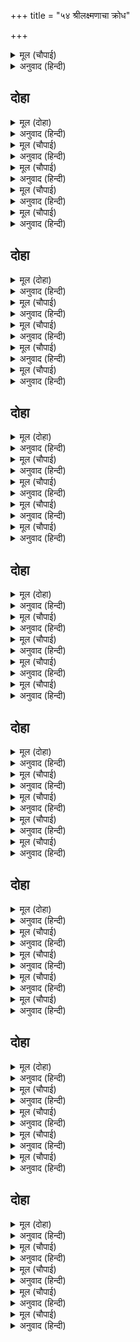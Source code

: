 +++
title = "५४ श्रीलक्ष्मणाचा क्रोध"

+++


<details><summary>मूल (चौपाई)</summary>

जनक बचन सुनि सब नर नारी।  
देखि जानकिहि भए दुखारी॥  
माखे लखनु कुटिल भइँ भौंहें।  
रदपट फरकत नयन रिसौंहें॥
</details>

<details><summary>अनुवाद (हिन्दी)</summary>

जनकांचे बोलणे ऐकून सर्व स्त्री-पुरुष जानकीकडे पाहून हळहळले. परंतु लक्ष्मण रागाने लालबुंद झाला, त्याच्या भुवया उंचावल्या, ओठ फडफडू लागले आणि डोळे रागामुळे लाल झाले.॥ ४॥
</details>

## दोहा


<details><summary>मूल (दोहा)</summary>

कहि न सकत रघुबीर डर लगे बचन जनु बान।  
नाइ राम पद कमल सिरु बोले गिरा प्रमान॥ २५२॥
</details>

<details><summary>अनुवाद (हिन्दी)</summary>

श्रीरघुवीरांच्या भीतीमुळे तो काही बोलू शकला नव्हता, परंतु जनक राजांचे बोलणे त्याला बाणाप्रमाणे टोचू लागले. जेव्हा रहावले नाही तेव्हा श्रीरामचंद्रांच्या चरणकमळांवर मस्तक लववून त्याने स्पष्टपणे म्हटले,॥ २५२॥
</details>

<details><summary>मूल (चौपाई)</summary>

रघुबंसिन्ह महुँ जहँ कोउ होई।  
तेहिं समाज अस कहइ न कोई॥  
कही जनक जसि अनुचित बानी।  
बिद्यमान रघुकुलमनि जानी॥
</details>

<details><summary>अनुवाद (हिन्दी)</summary>

‘जेथे रघुवंशीयांपैकी कोणीही असतो, त्या सभेत जनकांनी रघुकुलशिरोमणी श्रीराम येथे उपस्थित असताना जे शब्द उच्चारले आहेत, असे अनुचित शब्द कोणी बोलत नसते.॥ १॥
</details>

<details><summary>मूल (चौपाई)</summary>

सुनहु भानुकुल पंकज भानू।  
कहउँ सुभाउ न कछु अभिमानू॥  
जौं तुम्हारि अनुसासन पावौं।  
कंदुक इव ब्रह्मांड उठावौं॥
</details>

<details><summary>अनुवाद (हिन्दी)</summary>

हे सूर्यकुलरूपी (कमलासाठी) सूर्य असणाऱ्या श्रीरामा! ऐका. मी अभिमानाने नव्हे तर सहज म्हणून म्हणतो की, जर तुमची आज्ञा असेल तर मी ब्रह्मांडाला चेंडूप्रमाणे उचलून धरीन.॥ २॥
</details>

<details><summary>मूल (चौपाई)</summary>

काचे घट जिमि डारौं फोरी।  
सकउँ मेरु मूलक जिमि तोरी॥  
तव प्रताप महिमा भगवाना।  
को बापुरो पिनाक पुराना॥
</details>

<details><summary>अनुवाद (हिन्दी)</summary>

आणि कच्च्या मडक्याप्रमाणे फोडून टाकीन. मी सुमेरू पर्वताला मुळीप्रमाणे उखडून टाकू शकतो. हे भगवन्! तुमच्या प्रतापाच्या महिम्यापुढे हे बिचारे जीर्ण धनुष्य ते काय?॥ ३॥
</details>

<details><summary>मूल (चौपाई)</summary>

नाथ जानि अस आयसु होऊ।  
कौतुकु करौं बिलोकिअ सोऊ॥  
कमल नाल जिमि चाप चढ़ावौं।  
जोजन सत प्रमान लै धावौं॥
</details>

<details><summary>अनुवाद (हिन्दी)</summary>

हे नाथ, असे मानून आज्ञा द्याल, तर गंमत करून दाखवितो. ती पहा तर खरे. धनुष्याला कमळाच्या देठाप्रमाणे उचलून घेऊन शंभर योजने धावत जाईन.॥ ४॥
</details>

## दोहा


<details><summary>मूल (दोहा)</summary>

तोरौं छत्रक दंड जिमि तव प्रताप बल नाथ।  
जौं न करौं प्रभु पद सपथ कर न धरौं धनु भाथ॥ २५३॥
</details>

<details><summary>अनुवाद (हिन्दी)</summary>

हे नाथ, आपल्या प्रतापाच्या बळावर मी हे धनुष्य कुत्र्याच्या छत्रीप्रमाणे मोडून टाकीन. जर मी असे केले नाही, तर प्रभूंच्या चरणांची शपथ घेऊन सांगतो की, मग मी धनुष्य व भाता कधीही हाती धरणार नाही.’॥ २५३॥
</details>

<details><summary>मूल (चौपाई)</summary>

लखन सकोप बचन जे बोले।  
डगमगानि महि दिग्गज डोले॥  
सकल लोग सब भूप डेराने।  
सिय हियँ हरषु जनकु सकुचाने॥
</details>

<details><summary>अनुवाद (हिन्दी)</summary>

लक्ष्मण रागाने ओरडताच पृथ्वी डळमळू लागली आणि दिग्गज हादरले. सर्व लोक आणि राजे घाबरले. सीतेला आनंद झाला आणि जनक वरमले.॥ १॥
</details>

<details><summary>मूल (चौपाई)</summary>

गुर रघुपति सब मुनि मन माहीं।  
मुदित भए पुनि पुनि पुलकाहीं॥  
सयनहिं रघुपति लखनु नेवारे।  
प्रेम समेत निकट बैठारे॥
</details>

<details><summary>अनुवाद (हिन्दी)</summary>

गुरू विश्वामित्र, श्रीरघुनाथ व सर्व मुनी मनात आनंदले आणि वारंवार रोमांचित झाले. श्रीरघुनाथांनी खूण करून लक्ष्मणाला रोखले आणि प्रेमपूर्वक आपल्याजवळ बसवून घेतले.॥ २॥
</details>

<details><summary>मूल (चौपाई)</summary>

बिस्वामित्र समय सुभ जानी।  
बोले अति सनेहमय बानी॥  
उठहु राम भंजहु भवचापा।  
मेटहु तात जनक परितापा॥
</details>

<details><summary>अनुवाद (हिन्दी)</summary>

शुभ वेळ आल्याचे जाणून विश्वामित्र अत्यंत प्रेमाने म्हणाले, ‘हेरामा, ऊठ. शिवांचे धनुष्य मोडून टाक आणि बाळा! जनकांची चिंता दूर कर.’॥ ३॥
</details>

<details><summary>मूल (चौपाई)</summary>

सुनि गुरु बचन चरन सिरु नावा।  
हरषु बिषादु न कछु उर आवा॥  
ठाढ़े भए उठि सहज सुभाएँ।  
ठवनि जुबा मृगराजु लजाएँ॥
</details>

<details><summary>अनुवाद (हिन्दी)</summary>

गुरु-वचन ऐकून श्रीरामांनी त्यांच्या चरणी मस्तक ठेवले. त्यांच्या मनात हर्ष नव्हता की विषाद नव्हता. ते मोठॺा ऐटीने एखाद्या तरुण सिंहालाही लाजविल्यासारखे सहजपणे उभे राहिले.॥ ४॥
</details>

## दोहा


<details><summary>मूल (दोहा)</summary>

उदित उदयगिरि मंच पर रघुबर बालपतंग।  
बिकसे संत सरोज सब हरषे लोचन भृंग॥ २५४॥
</details>

<details><summary>अनुवाद (हिन्दी)</summary>

मंचरूपी उदयाचलावर रघुनाथरूपी बाल-सूर्य उगवताच सर्व संतरूपी कमळे फुलून गेली आणि त्यांचे नेत्ररूपी भ्रमर आनंदित झाले.॥ २५४॥
</details>

<details><summary>मूल (चौपाई)</summary>

नृपन्ह केरि आसा निसि नासी।  
बचन नखत अवली न प्रकासी॥  
मानी महिप कुमुद सकुचाने।  
कपटी भूप उलूक लुकाने॥
</details>

<details><summary>अनुवाद (हिन्दी)</summary>

राजांची आशारूपी रात्र नाहीशी झाली. त्यांच्या वचनरूपी तारांच्या समुदायाचे चमकणे बंद झाले. घमेंडी राजारूपी रात्रविकासी कमळे कोमेजली आणि कपटी राजारूपी घुबडे लपून बसली.॥ १॥
</details>

<details><summary>मूल (चौपाई)</summary>

भए बिसोक कोक मुनि देवा।  
बरिसहिं सुमन जनावहिं सेवा॥  
गुर पद बंदि सहित अनुरागा।  
राम मुनिन्ह सन आयसु मागा॥
</details>

<details><summary>अनुवाद (हिन्दी)</summary>

मुनी व देवरूपी चक्रवाकांचे दुःख सरले. ते फुलांचा वर्षाव करीत सेवा करू लागले. प्रेमाने गुरूंच्या चरणांना वंदन करून श्रीरामचंद्रांनी मुनींची आज्ञा मागितली.॥ २॥
</details>

<details><summary>मूल (चौपाई)</summary>

सहजहिं चले सकल जग स्वामी।  
मत्त मंजु बर कुंजर गामी॥  
चलत राम सब पुर नर नारी।  
पुलक पूरि तन भए सुखारी॥
</details>

<details><summary>अनुवाद (हिन्दी)</summary>

संपूर्ण जगताचे स्वामी श्रीराम हे मस्त व श्रेष्ठ हत्तीच्या डौलदार चालीने निघाले. श्रीराम निघताच नगरातील सर्व स्त्री-पुरुष सुखावून गेले व रोमांचित झाले.॥ ३॥
</details>

<details><summary>मूल (चौपाई)</summary>

बंदि पितर सुर सुकृत सँभारे।  
जौं कछु पुन्य प्रभाउ हमारे॥  
तौ सिवधनु मृनाल की नाईं।  
तोरहुँ रामु गनेस गोसाईं॥
</details>

<details><summary>अनुवाद (हिन्दी)</summary>

त्यांनी पितर व देवांना वंदन करून आपल्या पुण्याईचे स्मरण केले.ते म्हणाले, ‘जर आमच्या पुण्याचा काही प्रभाव असेल, तर हे देवा गणेशा, श्रीराम हे शिव-धनुष्य कमळाच्या देठाप्रमाणे मोडून टाकून देतऊ.’॥ ४॥
</details>

## दोहा


<details><summary>मूल (दोहा)</summary>

रामहि प्रेम समेत लखि सखिन्ह समीप बोलाइ।  
सीता मातु सनेह बस बचन कहइ बिलखाइ॥ २५५॥
</details>

<details><summary>अनुवाद (हिन्दी)</summary>

सीतेची माता श्रीरामांना वात्सल्याने पाहून व सख्यांना जवळ बोलावून प्रेमवश सद्गदित होऊन म्हणाली,॥ २५५॥
</details>

<details><summary>मूल (चौपाई)</summary>

सखि सब कौतुकु देखनिहारे।  
जेउ कहावत हितू हमारे॥  
कोउ न बुझाइ कहइ गुर पाहीं।  
ए बालक असि हठ भलि नाहीं॥
</details>

<details><summary>अनुवाद (हिन्दी)</summary>

‘हे सखी, हे जे आमचे हितचिंतक म्हणवितात, ते सर्व कौतुक पहाणारे आहेत. यांपैकी कोणीही गुरू विश्वामित्रांना समजावून का सांगत नाहीत की, हे श्रीराम लहान आहेत. त्यांच्यासाठी असा आग्रह धरणे चांगले नव्हे.॥ १॥
</details>

<details><summary>मूल (चौपाई)</summary>

रावन बान छुआ नहिं चापा।  
हारे सकल भूप करि दापा॥  
सो धनु राजकुअँर कर देहीं।  
बाल मराल कि मंदर लेहीं॥
</details>

<details><summary>अनुवाद (हिन्दी)</summary>

रावण व बाणासुर धनुष्याला स्पर्शसुद्धा करू शकले नाहीत आणि सर्व घमेंडखोर राजांनी ज्याच्यापुढे हात टेकले, तेच हे धनुष्य या सुकुमार राजकुमाराच्या हाती देत आहेत. हंसाचे पिल्लू कधी मंदराचल उचलू शकेल काय?॥ २॥
</details>

<details><summary>मूल (चौपाई)</summary>

भूप सयानप सकल सिरानी।  
सखि बिधि गति कछु जाति न जानी॥  
बोली चतुर सखी मृदु बानी।  
तेजवंत लघु गनिअ न रानी॥
</details>

<details><summary>अनुवाद (हिन्दी)</summary>

ज्ञानी महाराजांचेही सर्व शहाणपण संपले आहे, असे वाटते. हे सखी, विधात्याची गती काही समजत नाही.’ असे म्हणून राणी गप्प बसली. तेव्हा एक चतुर सखी कोमल वाणीने म्हणाली, ‘हे राणी, जो तेजस्वी असतो त्याला कधीही लहान समजू नये.’॥ ३॥
</details>

<details><summary>मूल (चौपाई)</summary>

कहँ कुंभज कहँ सिंधु अपारा।  
सोषेउ सुजसु सकल संसारा॥  
रबि मंडल देखत लघु लागा।  
उदयँ तासु तिभुवन तम भागा॥
</details>

<details><summary>अनुवाद (हिन्दी)</summary>

कुठे घटातून उत्पन्न झालेले मुनी अगस्त्य आणि कुठे अपार समुद्र. परंतु त्यांनी तो शोषून टाकला, त्यांची श्रेष्ठ कीर्ती विश्वात पसरली आहे. सूर्यमंडळ दिसायला लहान दिसते, परंतु त्याचा उदय होताच तिन्ही लोकीचा अंधकार पळून जातो.॥ ४॥
</details>

## दोहा


<details><summary>मूल (दोहा)</summary>

मंत्र परम लघु जासु बस बिधि हरि हर सुर सर्ब।  
महामत्त गजराज कहुँ बस कर अंकुस खर्ब॥ २५६॥
</details>

<details><summary>अनुवाद (हिन्दी)</summary>

ब्रह्मदेव, विष्णू, शिव व सर्व देव ज्याच्या अधीन असतात, तो मंत्र अत्यंत छोटा असतो. महान मतवाल्या गजराजाला छोटासा अंकुश ताब्यात ठेवतो.॥ २५६॥
</details>

<details><summary>मूल (चौपाई)</summary>

काम कुसुम धनु सायक लीन्हे।  
सकल भुवन अपने बस कीन्हे॥  
देबि तजिअ संसउ अस जानी।  
भंजब धनुषु राम सुनु रानी॥
</details>

<details><summary>अनुवाद (हिन्दी)</summary>

कामदेवाने फुलांच्याच धनुष्यबाणाने सर्व लोकांना वश करून ठेवले आहे. हे देवी, हे जाणून संशय सोडून द्या. हे राणी, सांगते ते ऐका. श्रीरामचंद्र धनुष्य नक्कीच मोडतील.’॥ १॥
</details>

<details><summary>मूल (चौपाई)</summary>

सखी बचन सुनि भै परतीती।  
मिटा बिषादु बढ़ी अति प्रीती॥  
तब रामहि बिलोकि बैदेही।  
सभय हृदयँ बिनवति जेहि तेही॥
</details>

<details><summary>अनुवाद (हिन्दी)</summary>

सखीचे वचन ऐकून राणीला विश्वास वाटू लागला. तिचा विषाद मावळला आणि श्रीरामांविषयी तिच्या मनातील प्रेम अधिकच वाढले. त्याचवेळी श्रीरामांना पाहून सीता बावरलेल्या मनाने ज्या त्या देवांची विनवणी करू लागली.॥ २॥
</details>

<details><summary>मूल (चौपाई)</summary>

मनहीं मन मनाव अकुलानी।  
होहु प्रसन्न महेस भवानी॥  
करहु सफल आपनि सेवकाई।  
करि हितु हरहु चाप गरुआई॥
</details>

<details><summary>अनुवाद (हिन्दी)</summary>

ती व्याकूळ होऊन मनातल्या मनात आळवत होती की, ‘हे महेश-भवानी, माझ्यावर प्रसन्न व्हा. मी जी तुमची सेवा केली आहे, तिचे मला फळ द्या आणि माझ्यावर स्नेह ठेवून धनुष्याचा जडपणा नाहीसा करा.॥ ३॥
</details>

<details><summary>मूल (चौपाई)</summary>

गननायक बरदायक देवा।  
आजु लगें कीन्हिउँ तुअ सेवा॥  
बार बार बिनती सुनि मोरी।  
करहु चाप गुरुता अति थोरी॥
</details>

<details><summary>अनुवाद (हिन्दी)</summary>

हे गणनायका, वरदायी गणेशदेवा, मी आजच्या या दिवसासाठीच तुमची सेवा केली होती. वारंवार केलेली माझी विनंती ऐकून धनुष्याचा जडपणा खूपच कमी करून टाका.’॥ ४॥
</details>

## दोहा


<details><summary>मूल (दोहा)</summary>

देखि देखि रघुबीर तन सुर मनाव धरि धीर।  
भरे बिलोचन प्रेम जल पुलकावली सरीर॥ २५७॥
</details>

<details><summary>अनुवाद (हिन्दी)</summary>

श्रीरघुनाथांच्याकडे पहात-पहात सीता धीर धरून देवांची आळवणी करीत होती. तिच्या नेत्रांत प्रेमाश्रू भरले होते, आणि शरीर रोमांचित झाले होते.॥ २५७॥
</details>

<details><summary>मूल (चौपाई)</summary>

नीकें निरखि नयन भरि सोभा।  
पितु पनु सुमिरि बहुरि मनु छोभा॥  
अहह तात दारुनि हठ ठानी।  
समुझत नहिं कछु लाभु न हानी॥
</details>

<details><summary>अनुवाद (हिन्दी)</summary>

डोळे भरून श्रीरामांचे लावण्य पहाताना पित्याच्या पणाची आठवण येताच सीतेचे मन क्षुब्ध झाले. ती मनात म्हणू लागली, ‘अहो, माझ्या वडिलांनी मोठा कठीण पण ठेवला आहे. त्यांना त्यातील लाभ-हानी काही समजेनाशी झाली आहे.॥ १॥
</details>

<details><summary>मूल (चौपाई)</summary>

सचिव सभय सिख देइ न कोई।  
बुध समाज बड़ अनुचित होई॥  
कहँ धनु कुलिसहु चाहि कठोरा।  
कहँ स्यामल मृदुगात किसोरा॥
</details>

<details><summary>अनुवाद (हिन्दी)</summary>

मंत्री घाबरत असल्यामुळे कुणी त्यांना सल्लाही देत नाही. पंडितांच्या सभेमध्ये हे जे घडत आहे, ते अयोग्य आहे. कुठे वज्रापेक्षाही कठोर धनुष्य आणि कुठे हे कोमल शरीराचे किशोर श्यामसुंदर!॥ २॥
</details>

<details><summary>मूल (चौपाई)</summary>

बिधि केहि भाँति धरौं उर धीरा।  
सिरस सुमन कन बेधिअ हीरा॥  
सकल सभा कै मति भै भोरी।  
अब मोहि संभुचाप गति तोरी॥
</details>

<details><summary>अनुवाद (हिन्दी)</summary>

हे विधात्या, मी मनात धीर कसा धरू? शिरीषाच्या फुलातील केशराने कुठे हिरा छेदता येईल काय? सर्व सभेची बुद्धी बावचळली आहे. म्हणून हे शिव-धनुष्या, आता मला तुझाच एक आधार आहे.॥ ३॥
</details>

<details><summary>मूल (चौपाई)</summary>

निज जड़ता लोगन्ह पर डारी।  
होहि हरुअ रघुपतिहि निहारी॥  
अति परिताप सीय मन माहीं।  
लव निमेष जुग सय सम जाहीं॥
</details>

<details><summary>अनुवाद (हिन्दी)</summary>

हे धनुष्या! तू आपला जडपणा लोकांच्यावर टाकून व श्रीरामांचे सुकुमार शरीर पाहून हलका हो.’ अशा प्रकारे सीतेच्या मनाला मोठी व्यथा लागून राहिली होती. निमेषाचा एक अंश सुद्धा तिला युगासारखा वाटत होता.॥ ४॥
</details>

## दोहा


<details><summary>मूल (दोहा)</summary>

प्रभुहि चितइ पुनि चितव महि राजत लोचन लोल।  
खेलत मनसिज मीन जुग जनु बिधु मंडल डोल॥ २५८॥
</details>

<details><summary>अनुवाद (हिन्दी)</summary>

प्रभू श्रीरामचंद्रांना पाहून नंतर पृथ्वीकडे पाहणाऱ्या सीतेचे चंचल नयन असे शोभत होते की, जणू चंद्रमंडलरूपी जलपूर्ण कलशात कामदेवाच्या दोन मासोळ्या खेळत आहेत.॥ २५८॥
</details>

<details><summary>मूल (चौपाई)</summary>

गिरा अलिनि मुख पंकज रोकी।  
प्रगट न लाज निसा अवलोकी॥  
लोचन जलु रह लोचन कोना।  
जैसें परम कृपन कर सोना॥
</details>

<details><summary>अनुवाद (हिन्दी)</summary>

सीतेच्या वाणीरूपी भ्रमरीला तिच्या मुखरूपी कमळाने कोंडून ठेवले होते. लज्जारूपी रात्र पाहून ती प्रकट होत नव्हती. ज्याप्रमाणे एखादा कंजूष कोपऱ्यातच सोने गाडून ठेवतो. त्याप्रमाणे तिच्या नेत्रांतील पाणी कोपऱ्यातच थबकले होते.॥ १॥
</details>

<details><summary>मूल (चौपाई)</summary>

सकुची ब्याकुलता बड़ि जानी।  
धरि धीरजु प्रतीति उर आनी॥  
तन मन बचन मोर पनु साचा।  
रघुपति पद सरोज चितु राचा॥
</details>

<details><summary>अनुवाद (हिन्दी)</summary>

आपली व्याकुळता पाहून सीता लाजली आणि धीर धरून तिने मनात विश्वास बाळगला की, ‘जर तन, मन आणि वचन यांनी माझा पण खरा असेल आणि श्रीरघुनाथांच्या चरणकमळी माझे चित्त खरोखरच अनुरक्त असेल,॥ २॥
</details>

<details><summary>मूल (चौपाई)</summary>

तौ भगवानु सकल उर बासी।  
करिहि मोहि रघुबर कै दासी॥  
जेहि कें जेहि पर सत्य सनेहू।  
सो तेहि मिलइ न कछु संदेहू॥
</details>

<details><summary>अनुवाद (हिन्दी)</summary>

तर सर्वांच्या हृदयात निवास करणारे भगवंत मला रघुश्रेष्ठ श्रीरामचंद्रांची दासी नक्कीच बनवतील. ज्याचे ज्याच्यावर खरे प्रेम असते, त्याला तो मिळतोच, यात काही शंका नाही.’॥ ३॥
</details>

<details><summary>मूल (चौपाई)</summary>

प्रभु तन चितइ प्रेम तन ठाना।  
कृपानिधान राम सबु जाना॥  
सियहि बिलोकि तकेउ धनु कैसें।  
चितव गरुरु लघु ब्यालहि जैसें॥
</details>

<details><summary>अनुवाद (हिन्दी)</summary>

प्रभू श्रीरामांना पाहून सीतेच्या शरीराने प्रेमाचा निश्चय केला. कृपानिधान श्रीरामांनी हे ओळखले. त्यांनी सीतेकडे पाहून धनुष्याकडे असे बघितले की, गरूड जा छोटॺाशा सापाकडे पहतो.॥ ४॥
</details>

## दोहा


<details><summary>मूल (दोहा)</summary>

लखन लखेउ रघुबंसमनि ताकेउ हर कोदंडु।  
पुलकि गात बोले बचन चरन चापि ब्रह्मांडु॥ २५९॥
</details>

<details><summary>अनुवाद (हिन्दी)</summary>

इकडे जेव्हा लक्ष्मणाने पाहिले की, रघुकुलरत्न श्रीरामांनी शिव-धनुष्याकडे दृष्टी टाकली आहे, तेव्हा त्याचे शरीर शहारले त्याने ब्रह्मांडाला आपल्या चरणांनी दाबून म्हटले,॥ २५९॥
</details>

<details><summary>मूल (चौपाई)</summary>

दिसिकुंजरहु कमठ अहि कोला।  
धरहु धरनि धरि धीर न डोला॥  
रामु चहहिं संकर धनु तोरा।  
होहु सजग सुनि आयसु मोरा॥
</details>

<details><summary>अनुवाद (हिन्दी)</summary>

‘हे दिग्गजांनो, हे कच्छपा, हे शेषा, हे वराहा! तुम्ही धैर्याने पृथ्वीला धरून ठेवा. कारण ती डळमळू नये. श्रीरामचंद्र शिवांचे धनुष्य मोडू पहात आहेत. माझी आज्ञा समजून सर्वजण सावध रहा.’॥ १॥
</details>

<details><summary>मूल (चौपाई)</summary>

चाप समीप रामु जब आए।  
नर नारिन्ह सुर सुकृत मनाए॥  
सब कर संसउ अरु अग्यानू।  
मंद महीपन्ह कर अभिमानू॥
</details>

<details><summary>अनुवाद (हिन्दी)</summary>

श्रीरामचंद्र जेव्हा धनुष्याजवळ आले, तेव्हा सर्व स्त्री-पुरुषांनी देवांची व आपल्या पुण्यांची विनवणी केली. सर्वांचा संशय आणि अज्ञान, नीच राजांचा अभिमान,॥ २॥
</details>

<details><summary>मूल (चौपाई)</summary>

भृगुपति केरि गरब गरुआई।  
सुर मुनिबरन्ह केरि कदराई॥  
सिय कर सोचु जनक पछितावा।  
रानिन्ह कर दारुन दुख दावा॥
</details>

<details><summary>अनुवाद (हिन्दी)</summary>

परशुरामाचा प्रचंड गर्व, देव व मुनींची व्याकुळता (भय), सीतेची चिंता, जनकांचा पश्चात्ताप आणि राण्यांच्या दारुण दुःखाचा दावानल,॥ ३॥
</details>

<details><summary>मूल (चौपाई)</summary>

संभुचाप बड़ बोहितु पाई।  
चढ़े जाइ सब संगु बनाई॥  
राम बाहुबल सिंधु अपारू।  
चहत पारु नहिं कोउ कड़हारू॥
</details>

<details><summary>अनुवाद (हिन्दी)</summary>

हे सर्व शिवांचे धनुष्यरूपी मोठे जहाज मिळाल्याने समूह बनवून, त्यावर आरूढ झाले. हे सर्व श्रीेरामांच्या भुजांच्या बलरूपी अपार समुद्रापलीकडे जाऊ इच्छितात, परंतु कोणी नावाडी नाही.॥ ४॥
</details>
